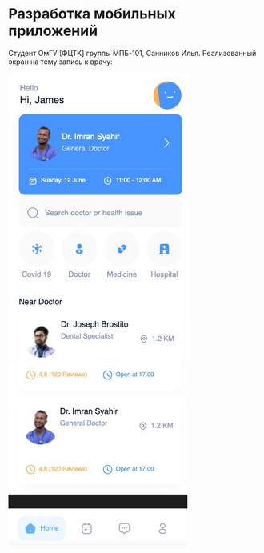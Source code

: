 # Разработка мобильных приложений

Студент ОмГУ [ФЦТК] группы МПБ-101, Санников Илья. Реализованный экран на тему запись к врачу:

![СКРИНШОТ ЭКРАНА НА iPhone](assets/screen1.jpg)
![СКРИНШОТ ЭКРАНА НА iPhone](assets/screen2.jpg)
